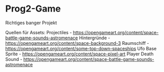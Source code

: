 # Prog2-Game
Richtiges banger Projekt

Quellen für Assets:
Projectiles         -  https://opengameart.org/content/space-battle-game-sounds-astromenace
Hintergründe        -  https://opengameart.org/content/space-background-3
Raumschiff          -  https://opengameart.org/content/some-top-down-spaceships
Ufo Base Sprite     -  https://opengameart.org/content/space-pixel-art
Player Death Sound  - https://opengameart.org/content/space-battle-game-sounds-astromenace